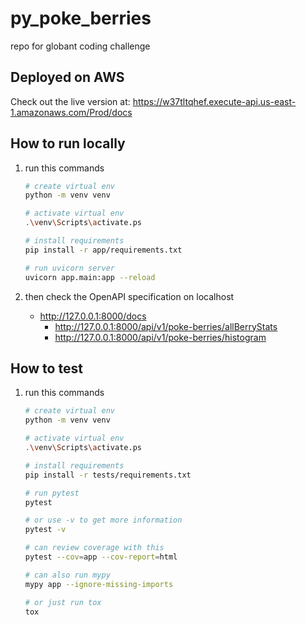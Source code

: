 # py_poke_berries

 repo for globant coding challenge

## Deployed on AWS

Check out the live version at: <https://w37tltqhef.execute-api.us-east-1.amazonaws.com/Prod/docs>

## How to run locally

1. run this commands

    ```sh
    # create virtual env
    python -m venv venv

    # activate virtual env
    .\venv\Scripts\activate.ps

    # install requirements
    pip install -r app/requirements.txt

    # run uvicorn server
    uvicorn app.main:app --reload
    ```

1. then check the OpenAPI specification on localhost
    - <http://127.0.0.1:8000/docs>
        - <http://127.0.0.1:8000/api/v1/poke-berries/allBerryStats>
        - <http://127.0.0.1:8000/api/v1/poke-berries/histogram>

## How to test

1. run this commands

    ```sh
    # create virtual env
    python -m venv venv

    # activate virtual env
    .\venv\Scripts\activate.ps

    # install requirements
    pip install -r tests/requirements.txt

    # run pytest
    pytest

    # or use -v to get more information
    pytest -v

    # can review coverage with this
    pytest --cov=app --cov-report=html

    # can also run mypy
    mypy app --ignore-missing-imports

    # or just run tox
    tox
    ```
